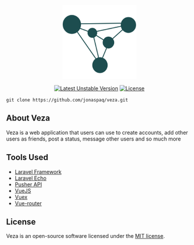 <p align="center"><img src="public/icons/512-Bluegreen.png" width="200"></p>

<p align="center">
<a href="https://github.com/jonaspaq/veza"><img src="https://img.shields.io/badge/unstable-v1.0.0-blue" alt="Latest Unstable Version"></a>
<a href="https://github.com/jonaspaq/veza"><img src="https://img.shields.io/badge/license-MIT-green" alt="License"></a>
</p>

```
git clone https://github.com/jonaspaq/veza.git
```
## About Veza

Veza is a web application that users can use to create accounts, add other users as friends, post a status, message other users and so much more

## Tools Used

- [Laravel Framework](https://laravel.com)
- [Laravel Echo]()
- [Pusher API](https://pusher.com/)
- [VueJS](vuejs.org)
- [Vuex](http://vuex.vuejs.org/)
- [Vue-router](https://router.vuejs.org/)


## License

Veza is an open-source software licensed under the [MIT license](https://opensource.org/licenses/MIT).


